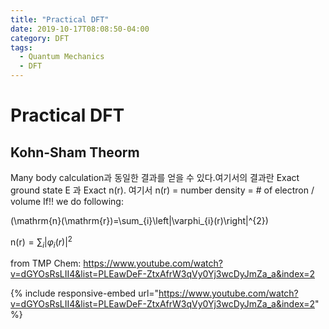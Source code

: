 ```yaml
---
title: "Practical DFT"
date: 2019-10-17T08:08:50-04:00
category: DFT
tags:
  - Quantum Mechanics
  - DFT
---
```


# Practical DFT

## Kohn-Sham Theorm

Many body calculation과 동일한 결과를 얻을 수 있다.여기서의 결과란 Exact ground state E 과 Exact n(r).
여기서 n(r) = number density = # of electron / volume
If!! we do following:

\(\mathrm{n}(\mathrm{r})=\sum_{i}\left|\varphi_{i}(r)\right|^{2}\)

$\mathrm{n}(\mathrm{r})=\sum_{i}\left|\varphi_{i}(r)\right|^{2}$




from TMP Chem: https://www.youtube.com/watch?v=dGYOsRsLII4&list=PLEawDeF-ZtxAfrW3qVy0Yj3wcDyJmZa_a&index=2

{% include responsive-embed url="https://www.youtube.com/watch?v=dGYOsRsLII4&list=PLEawDeF-ZtxAfrW3qVy0Yj3wcDyJmZa_a&index=2" %}

